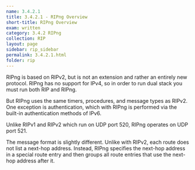 ```yaml
---
name: 3.4.2.1
title: 3.4.2.1 - RIPng Overview
short-title: RIPng Overview
exam: written
category: 3.4.2 RIPng
collection: RIP
layout: page
sidebar: rip_sidebar
permalink: 3.4.2.1.html
folder: rip
---
```

RIPng is based on RIPv2, but is not an extension and rather an entirely new protocol. RIPng has no support for IPv4, so in order to run dual stack you must run both RIP and RIPng.

But RIPng uses the same timers, procedures, and message types as RIPv2. One exception is authentication, which with RIPng is performed via the built-in authentication methods of IPv6.

Unlike RIPv1 and RIPv2 which run on UDP port 520, RIPng operates on UDP port 521.

The message format is slightly different. Unlike with RIPv2, each route does not list a next-hop address. Instead, RIPng specifies the next-hop address in a special route entry and then groups all route entries that use the next-hop address after it.
